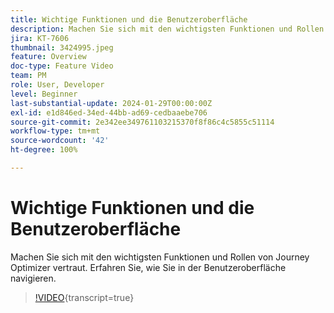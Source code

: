 ```yaml
---
title: Wichtige Funktionen und die Benutzeroberfläche
description: Machen Sie sich mit den wichtigsten Funktionen und Rollen von Journey Optimizer vertraut. Erfahren Sie, wie Sie in der Benutzeroberfläche navigieren.
jira: KT-7606
thumbnail: 3424995.jpeg
feature: Overview
doc-type: Feature Video
team: PM
role: User, Developer
level: Beginner
last-substantial-update: 2024-01-29T00:00:00Z
exl-id: e1d846ed-34ed-44bb-ad69-cedbaaebe706
source-git-commit: 2e342ee349761103215370f8f86c4c5855c51114
workflow-type: tm+mt
source-wordcount: '42'
ht-degree: 100%

---
```


# Wichtige Funktionen und die Benutzeroberfläche

Machen Sie sich mit den wichtigsten Funktionen und Rollen von Journey Optimizer vertraut. Erfahren Sie, wie Sie in der Benutzeroberfläche navigieren.

>[!VIDEO](https://video.tv.adobe.com/v/3424995?quality=12&learn=on){transcript=true}
